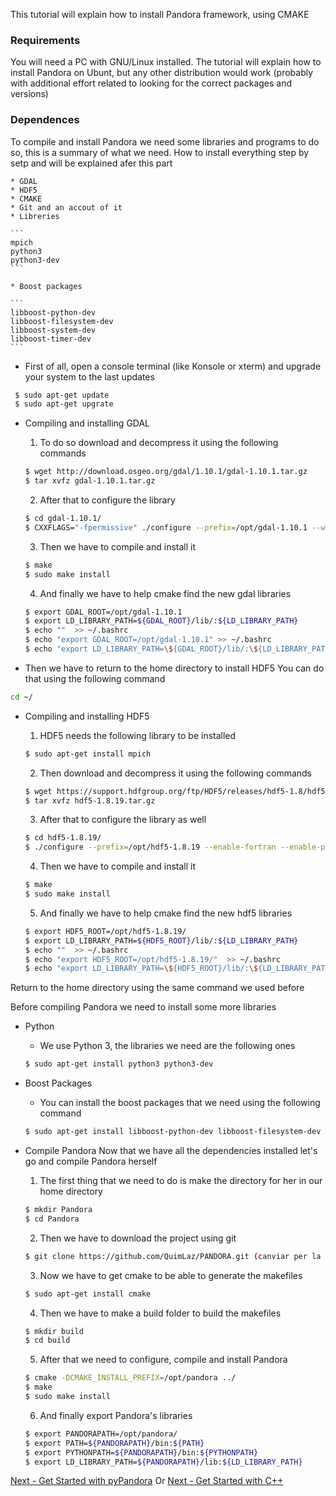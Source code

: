 
This tutorial will explain how to install Pandora framework, using CMAKE

### Requirements
You will need a PC with GNU/Linux installed. The tutorial will explain how to install Pandora on Ubunt, but any other distribution would work (probably with additional effort related to looking for the correct packages and versions)

### Dependences

To compile and install Pandora we need some libraries and programs to do so, this is a summary of what we need. How to install everything step by setp and will be explained afer this part

	* GDAL
	* HDF5
	* CMAKE
	* Git and an accout of it
	* Libreries
	
	```
	mpich
	python3 
	python3-dev
	```
	
	* Boost packages
	
	```
	libboost-python-dev 
	libboost-filesystem-dev 
	libboost-system-dev 
	libboost-timer-dev
	```


- First of all, open a console terminal (like Konsole or xterm) and upgrade your system to the last updates

```bash
 $ sudo apt-get update
 $ sudo apt-get upgrate
```

- Compiling and installing GDAL
	1. To do so download and decompress it using the following commands

	```bash
	$ wget http://download.osgeo.org/gdal/1.10.1/gdal-1.10.1.tar.gz
	$ tar xvfz gdal-1.10.1.tar.gz
	```

	2. After that to configure the library

	```bash
	$ cd gdal-1.10.1/
	$ CXXFLAGS="-fpermissive" ./configure --prefix=/opt/gdal-1.10.1 --with-pcraster=internal --with-png=internal --with-libtiff=internal --with-geotiff=internal --with-jpeg=internal --with-gif=internal --with-netcdf=no --enable-debug
	```

	3. Then we have to compile and install it

	```bash
	$ make
	$ sudo make install
	```

	4. And finally we have to help cmake find the new gdal libraries

	```bash
	$ export GDAL_ROOT=/opt/gdal-1.10.1
	$ export LD_LIBRARY_PATH=${GDAL_ROOT}/lib/:${LD_LIBRARY_PATH}
	$ echo ""  >> ~/.bashrc
	$ echo "export GDAL_ROOT=/opt/gdal-1.10.1" >> ~/.bashrc	
	$ echo "export LD_LIBRARY_PATH=\${GDAL_ROOT}/lib/:\${LD_LIBRARY_PATH}" >> ~/.bashrc
	```
	
- Then we have to return to the home directory to install HDF5
You can do that using the following command

```bash
cd ~/
```

- Compiling and installing HDF5
	1. HDF5 needs the following library to be installed

	```bash
	$ sudo apt-get install mpich
	```
	2. Then download and decompress it using the following commands

	```bash
	$ wget https://support.hdfgroup.org/ftp/HDF5/releases/hdf5-1.8/hdf5-1.8.19/src/hdf5-1.8.19.tar.gz	
	$ tar xvfz hdf5-1.8.19.tar.gz
	```

	3. After that to configure the library as well

	```bash
	$ cd hdf5-1.8.19/
	$ ./configure --prefix=/opt/hdf5-1.8.19 --enable-fortran --enable-parallel --enable-debug=all	
	```

	4. Then we have to compile and install it

	```bash
	$ make
	$ sudo make install
	```

	5. And finally we have to help cmake find the new hdf5 libraries

	```bash
	$ export HDF5_ROOT=/opt/hdf5-1.8.19/
	$ export LD_LIBRARY_PATH=${HDF5_ROOT}/lib/:${LD_LIBRARY_PATH}
	$ echo ""  >> ~/.bashrc
	$ echo "export HDF5_ROOT=/opt/hdf5-1.8.19/"  >> ~/.bashrc
	$ echo "export LD_LIBRARY_PATH=\${HDF5_ROOT}/lib/:\${LD_LIBRARY_PATH}" >> ~/.bashrc
	```

Return to the home directory using the same command we used before

Before compiling Pandora we need to install some more libraries

- Python
	* We use Python 3, the libraries we need are the following ones

	```bash
	$ sudo apt-get install python3 python3-dev
	```

- Boost Packages
	* You can install the boost packages that we need using the following command

	```bash
	$ sudo apt-get install libboost-python-dev libboost-filesystem-dev libboost-system-dev libboost-timer-dev
	```

- Compile Pandora
Now that we have all the dependencies installed let's go and compile Pandora herself

	1. The first thing that we need to do is make the directory for her in our home directory

	```bash
	$ mkdir Pandora
	$ cd Pandora
	```
	
	2. Then we have to download the project using git

	```bash
	$ git clone https://github.com/QuimLaz/PANDORA.git (canviar per la master quan fem el merge)
	```

	3. Now we have to get cmake to be able to generate the makefiles

	```bash
	$ sudo apt-get install cmake
	```
	
	4. Then we have to make a build folder to build the makefiles

	```bash
	$ mkdir build
	$ cd build
	```
	
	5. After that we need to configure, compile and install Pandora

	```bash
	$ cmake -DCMAKE_INSTALL_PREFIX=/opt/pandora ../
	$ make
	$ sudo make install
	```
	
	6. And finally export Pandora's libraries

	```bash
	$ export PANDORAPATH=/opt/pandora/
	$ export PATH=${PANDORAPATH}/bin:${PATH}
	$ export PYTHONPATH=${PANDORAPATH}/bin:${PYTHONPATH}
	$ export LD_LIBRARY_PATH=${PANDORAPATH}/lib:${LD_LIBRARY_PATH}
	```

        
[Next - Get Started with pyPandora](01_getting_started_pyPandora.md)
Or [Next - Get Started with C++](02_getting_started_pandora.md)
